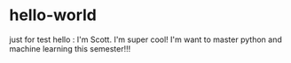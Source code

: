 # hello-world
just for test
hello :
I'm Scott. I'm super cool!
I'm want to master python and machine learning this semester!!!
